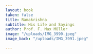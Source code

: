 ```yaml
---
layout: book
taken: false
title: Ramakrishna
subtitle: His Life and Sayings
author: Prof. F. Max Müller
image: "/uploads/IMG_3990.jpeg"
image_back: "/uploads/IMG_3991.jpeg"

---
```

